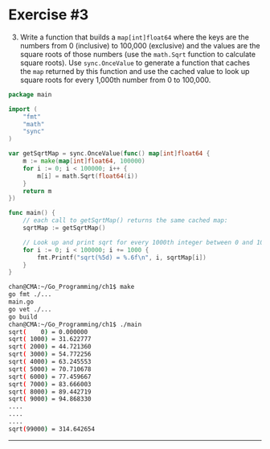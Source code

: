 # Exercise #3

3. Write a function that builds a `map[int]float64` where the keys are the numbers from 0 (inclusive) to 100,000 (exclusive) and the values are the square roots of those numbers (use the `math.Sqrt` function to calculate square roots). Use `sync.OnceValue` to generate a function that caches the `map` returned by this function and use the cached value to look up square roots for every 1,000th number from 0 to 100,000. 

```go
package main

import (
	"fmt"
	"math"
	"sync"
)

var getSqrtMap = sync.OnceValue(func() map[int]float64 {
	m := make(map[int]float64, 100000)
	for i := 0; i < 100000; i++ {
		m[i] = math.Sqrt(float64(i))
	}
	return m
})

func main() {
	// each call to getSqrtMap() returns the same cached map:
	sqrtMap := getSqrtMap()

	// Look up and print sqrt for every 1000th integer between 0 and 100000
	for i := 0; i < 100000; i += 1000 {
		fmt.Printf("sqrt(%5d) = %.6f\n", i, sqrtMap[i])
	}
}
```

```sh
chan@CMA:~/Go_Programming/ch1$ make
go fmt ./...
main.go
go vet ./...
go build
chan@CMA:~/Go_Programming/ch1$ ./main
sqrt(    0) = 0.000000
sqrt( 1000) = 31.622777
sqrt( 2000) = 44.721360
sqrt( 3000) = 54.772256
sqrt( 4000) = 63.245553
sqrt( 5000) = 70.710678
sqrt( 6000) = 77.459667
sqrt( 7000) = 83.666003
sqrt( 8000) = 89.442719
sqrt( 9000) = 94.868330
....
....
....
sqrt(99000) = 314.642654
```

---

